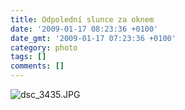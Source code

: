 ```yaml
---
title: Odpolední slunce za oknem
date: '2009-01-17 08:23:36 +0100'
date_gmt: '2009-01-17 07:23:36 +0100'
category: photo
tags: []
comments: []
---
```

<p><img src='/assets/migrated/wp-uploads/2009/01/dsc_3435.JPG' alt='dsc_3435.JPG' /></p>
